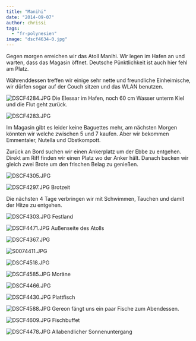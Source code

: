 ```yaml
---
title: "Manihi"
date: "2014-09-07"
author: chrissi
tags: 
  - "fr-polynesien"
image: "dscf4634-0.jpg"
---
```


Gegen morgen erreichen wir das Atoll Manihi. Wir legen im Hafen an und warten, dass das Magasin öffnet. Deutsche Pünktlichkeit ist auch hier fehl am Platz.

Währenddessen treffen wir einige sehr nette und freundliche Einheimische, wir dürfen sogar auf der Couch sitzen und das WLAN benutzen.

![DSCF4284.JPG](/images/2014/dscf4284.jpg) Die Elessar im Hafen, noch 60 cm Wasser unterm Kiel und die Flut geht zurück.

![DSCF4283.JPG](/images/2014/dscf4283.jpg)

Im Magasin gibt es leider keine Baguettes mehr, am nächsten Morgen könnten wir welche zwischen 5 und 7 kaufen. Aber wir bekommen Emmentaler, Nutella und Obstkompott.

Zurück an Bord suchen wir einen Ankerplatz um der Ebbe zu entgehen. Direkt am Riff finden wir einen Platz wo der Anker hält. Danach backen wir gleich zwei Brote um den frischen Belag zu genießen.

![DSCF4305.JPG](/images/2014/dscf4305.jpg)

![DSCF4297.JPG](/images/2014/dscf4297.jpg) Brotzeit

Die nächsten 4 Tage verbringen wir mit Schwimmen, Tauchen und damit der Hitze zu entgehen.

![DSCF4303.JPG](/images/2014/dscf4303.jpg) Festland

![DSCF4471.JPG](/images/2014/dscf4471.jpg) Außenseite des Atolls

![DSCF4367.JPG](/images/2014/dscf4367.jpg)

![S0074411.JPG](/images/2014/s0074411.jpg)

![DSCF4518.JPG](/images/2014/dscf4518.jpg)

![DSCF4585.JPG](/images/2014/dscf4585.jpg) Moräne

![DSCF4466.JPG](/images/2014/dscf4466.jpg)

![DSCF4430.JPG](/images/2014/dscf4430.jpg) Plattfisch

![DSCF4588.JPG](/images/2014/dscf4588.jpg) Gereon fängt uns ein paar Fische zum Abendessen.

![DSCF4609.JPG](/images/2014/dscf4609.jpg) Fischbuffet

![DSCF4478.JPG](/images/2014/dscf4478.jpg) Allabendlicher Sonnenuntergang
